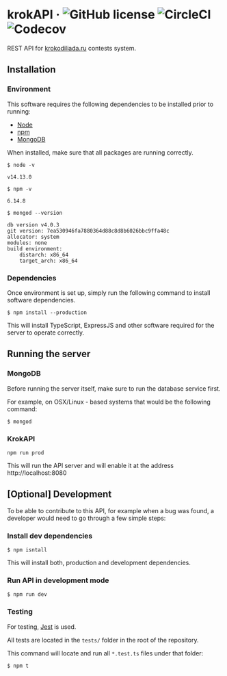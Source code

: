 # krokAPI &middot; ![GitHub license](https://img.shields.io/badge/license-MIT-blue.svg) ![CircleCI](https://img.shields.io/circleci/build/github/krokodiliada/krokapi?label=circleci&token=c4f3b82c175aa905dabca2ab27bd5cc06a35cc8f) ![Codecov](https://img.shields.io/codecov/c/github/krokodiliada/krokapi?token=KWZ8263SC8)

REST API for [krokodiliada.ru](https://krokodiliada.ru) contests system.

## Installation

### Environment

This software requires the following dependencies to be installed prior to running:

- [Node](https://nodejs.org/en/)
- [npm](https://www.npmjs.com/get-npm)
- [MongoDB](https://docs.mongodb.com/manual/installation/#mongodb-community-edition-installation-tutorials)

When installed, make sure that all packages are running correctly.

```
$ node -v

v14.13.0
```

```
$ npm -v

6.14.8
```

```
$ mongod --version

db version v4.0.3
git version: 7ea530946fa7880364d88c8d8b6026bbc9ffa48c
allocator: system
modules: none
build environment:
    distarch: x86_64
    target_arch: x86_64
```

### Dependencies

Once environment is set up, simply run the following command to install software dependencies.

```
$ npm install --production
```

This will install TypeScript, ExpressJS and other software required for the server to operate correctly.

## Running the server

### MongoDB

Before running the server itself, make sure to run the database service first.

For example, on OSX/Linux - based systems that would be the following command:

```
$ mongod
```

### KrokAPI

```
npm run prod
```

This will run the API server and will enable it at the address http://localhost:8080

## [Optional] Development

To be able to contribute to this API, for example when a bug was found, a developer would need to go through a few simple steps:

### Install dev dependencies

```
$ npm isntall
```

This will install both, production and development dependencies.

### Run API in development mode

```
$ npm run dev
```

### Testing

For testing, [Jest](https://jestjs.io/) is used.

All tests are located in the `tests/` folder in the root of the repository.

This command will locate and run all `*.test.ts` files under that folder:

```
$ npm t
```

